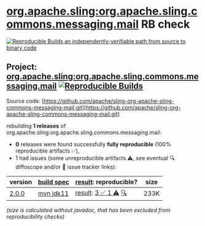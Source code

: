 [org.apache.sling:org.apache.sling.commons.messaging.mail](https://central.sonatype.com/artifact/org.apache.sling/org.apache.sling.commons.messaging.mail/versions) RB check
=======

[![Reproducible Builds](https://reproducible-builds.org/images/logos/rb.svg) an independently-verifiable path from source to binary code](https://reproducible-builds.org/)

## Project: [org.apache.sling:org.apache.sling.commons.messaging.mail](https://central.sonatype.com/artifact/org.apache.sling/org.apache.sling.commons.messaging.mail/versions) [![Reproducible Builds](https://img.shields.io/endpoint?url=https://raw.githubusercontent.com/jvm-repo-rebuild/reproducible-central/master/content/org/apache/sling/org.apache.sling.commons.messaging.mail/badge.json)](https://github.com/jvm-repo-rebuild/reproducible-central/blob/master/content/org/apache/sling/org.apache.sling.commons.messaging.mail/README.md)

Source code: [https://github.com/apache/sling-org-apache-sling-commons-messaging-mail.git](https://github.com/apache/sling-org-apache-sling-commons-messaging-mail.git)

rebuilding **1 releases** of org.apache.sling:org.apache.sling.commons.messaging.mail:
- **0** releases were found successfully **fully reproducible** (100% reproducible artifacts :white_check_mark:),
- 1 had issues (some unreproducible artifacts :warning:, see eventual :mag: diffoscope and/or :memo: issue tracker links):

| version | [build spec](/BUILDSPEC.md) | [result](https://reproducible-builds.org/docs/jvm/): reproducible? | size |
| -- | --------- | ------ | -- |
| [2.0.0](https://central.sonatype.com/artifact/org.apache.sling/org.apache.sling.commons.messaging.mail/2.0.0/pom) | [mvn jdk11](org.apache.sling.commons.messaging.mail-2.0.0.buildspec) | [result](org.apache.sling.commons.messaging.mail-2.0.0.buildinfo): [3 :white_check_mark:  1 :warning:](org.apache.sling.commons.messaging.mail-2.0.0.buildcompare) [:mag:](org.apache.sling.commons.messaging.mail-2.0.0.diffoscope) | 233K |

<i>(size is calculated without javadoc, that has been excluded from reproducibility checks)</i>
